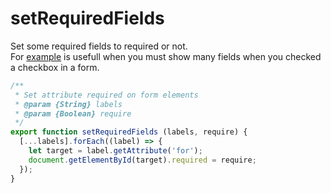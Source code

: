 # setRequiredFields

Set some required fields to required or not.  
For [example](../modules/foldable.html#change-event) is usefull when you must show many fields when you checked a checkbox in a form.

```js
/**
 * Set attribute required on form elements
 * @param {String} labels
 * @param {Boolean} require
 */
export function setRequiredFields (labels, require) {
  [...labels].forEach((label) => {
    let target = label.getAttribute('for');
    document.getElementById(target).required = require;
  });
}
```